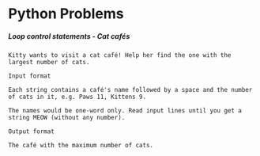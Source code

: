 # Python Problems

##### Loop control statements - Cat cafés
    Kitty wants to visit a cat café! Help her find the one with the largest number of cats.

    Input format

    Each string contains a café's name followed by a space and the number of cats in it, e.g. Paws 11, Kittens 9.

    The names would be one-word only. Read input lines until you get a string MEOW (without any number).

    Output format

    The café with the maximum number of cats.